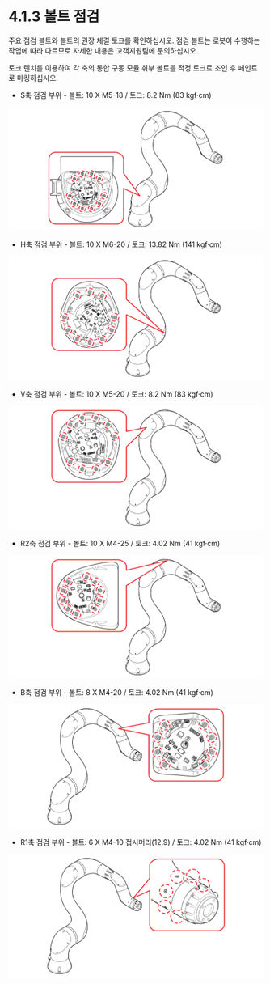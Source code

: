 # 4.1.3 볼트 점검

주요 점검 볼트와 볼트의 권장 체결 토크를 확인하십시오. 점검 볼트는 로봇이 수행하는 작업에 따라 다르므로 자세한 내용은 고객지원팀에 문의하십시오.

토크 렌치를 이용하여 각 축의 통합 구동 모듈 취부 볼트를 적정 토크로 조인 후 페인트로 마킹하십시오.

* S축 점검 부위 - 볼트: 10 X M5-18 / 토크: 8.2 Nm (83 kgf·cm)

![](../../_assets/image100.png)

* H축 점검 부위 - 볼트: 10 X M6-20 / 토크: 13.82 Nm (141 kgf·cm)

![](../../_assets/image101.png)

* V축 점검 부위 - 볼트: 10 X M5-20 / 토크: 8.2 Nm (83 kgf·cm)

![](../../_assets/image102.png)

* R2축 점검 부위 - 볼트: 10 X M4-25 / 토크: 4.02 Nm (41 kgf·cm)

![](../../_assets/image103.png)

* B축 점검 부위 - 볼트: 8 X M4-20 / 토크: 4.02 Nm (41 kgf·cm)

![](../../_assets/image104.png)

* R1축 점검 부위 - 볼트: 6 X M4-10 접시머리(12.9) / 토크: 4.02 Nm (41 kgf·cm)

![](../../_assets/image105.png)
